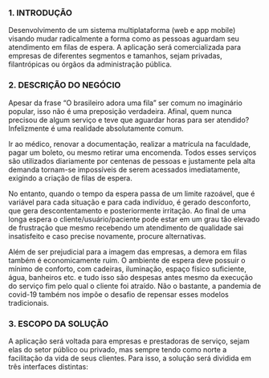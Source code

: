 <h3>1. INTRODUÇÃO</h3>
<p>Desenvolvimento de um sistema multiplataforma (web e app mobile) visando mudar radicalmente a forma como as pessoas aguardam seu atendimento em filas de espera. A aplicação será comercializada para empresas de diferentes segmentos e tamanhos, sejam privadas, filantrópicas ou órgãos da administração pública.</p>

<h3>2. DESCRIÇÃO DO NEGÓCIO</h3>
<p>Apesar da frase “O brasileiro adora uma fila” ser comum no imaginário popular, isso não é uma preposição verdadeira. Afinal, quem nunca precisou de algum serviço e teve que aguardar horas para ser atendido? Infelizmente é uma realidade absolutamente comum.</p>
<p>Ir ao médico, renovar a documentação, realizar a matrícula na faculdade, pagar um boleto, ou mesmo retirar uma encomenda. Todos esses serviços são utilizados diariamente por centenas de pessoas e justamente pela alta demanda tornam-se impossíveis de serem acessados imediatamente, exigindo a criação de filas de espera.</p>
<p>No entanto, quando o tempo da espera passa de um limite razoável, que é variável para cada situação e para cada indivíduo, é gerado desconforto, que gera descontentamento e posteriormente irritação. Ao final de uma longa espera o cliente/usuário/paciente pode estar em um grau tão elevado de frustração que mesmo recebendo um atendimento de qualidade sai insatisfeito e caso precise novamente, procure alternativas.</p>
<p>Além de ser prejudicial para a imagem das empresas, a demora em filas também é economicamente ruim. O ambiente de espera deve possuir o mínimo de conforto, com cadeiras, iluminação, espaço físico suficiente, água, banheiros etc. e tudo isso são despesas antes mesmo da execução do serviço fim pelo qual o cliente foi atraído. Não o bastante, a pandemia de covid-19 também nos impõe o desafio de repensar esses modelos tradicionais.</p>

<h3>3. ESCOPO DA SOLUÇÃO</h3>
<p>A aplicação será voltada para empresas e prestadoras de serviço, sejam elas do setor
público ou privado, mas sempre tendo como norte a facilitação da vida de seus clientes.
Para isso, a solução será dividida em três interfaces distintas:</p>
